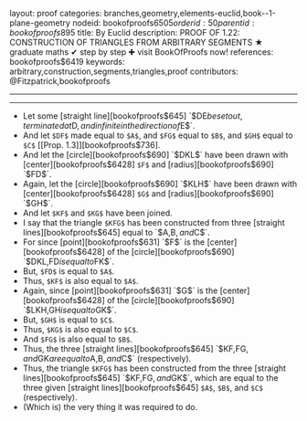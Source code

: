 layout: proof
categories: branches,geometry,elements-euclid,book--1-plane-geometry
nodeid: bookofproofs$6505
orderid: 50
parentid: bookofproofs$895
title: By Euclid
description: PROOF OF 1.22: CONSTRUCTION OF TRIANGLES FROM ARBITRARY SEGMENTS &#9733; graduate maths &#10004; step by step &#10010; visit BookOfProofs now!
references: bookofproofs$6419
keywords: arbitrary,construction,segments,triangles,proof
contributors: @Fitzpatrick,bookofproofs

---


---



* Let some [straight line][bookofproofs$645] `$DE$` be set out, terminated at `$D$`, and infinite in the direction of `$E$`.
* And let `$DF$` made equal to `$A$`, and `$FG$` equal to `$B$`, and `$GH$` equal to `$C$` [[Prop. 1.3]][bookofproofs$736].
* And let the [circle][bookofproofs$690] `$DKL$` have been drawn with [center][bookofproofs$6428] `$F$` and [radius][bookofproofs$690] `$FD$`.
* Again, let the [circle][bookofproofs$690] `$KLH$` have been drawn with [center][bookofproofs$6428] `$G$` and [radius][bookofproofs$690] `$GH$`.
* And let `$KF$` and `$KG$` have been joined.
* I say that the triangle `$KFG$` has been constructed from three [straight lines][bookofproofs$645] equal to `$A$`, `$B$`, and `$C$`.
* For since [point][bookofproofs$631] `$F$` is the [center][bookofproofs$6428] of the [circle][bookofproofs$690] `$DKL$`, `$FD$` is equal to `$FK$`.
* But, `$FD$` is equal to `$A$`.
* Thus, `$KF$` is also equal to `$A$`.
* Again, since [point][bookofproofs$631] `$G$` is the [center][bookofproofs$6428] of the [circle][bookofproofs$690] `$LKH$`, `$GH$` is equal to `$GK$`.
* But, `$GH$` is equal to `$C$`.
* Thus, `$KG$` is also equal to `$C$`.
* And `$FG$` is also equal to `$B$`.
* Thus, the three [straight lines][bookofproofs$645] `$KF$`, `$FG$`, and `$GK$` are equal to `$A$`, `$B$`, and `$C$` (respectively).
* Thus, the triangle `$KFG$` has been constructed from the three [straight lines][bookofproofs$645] `$KF$`, `$FG$`, and `$GK$`, which are equal to the three given [straight lines][bookofproofs$645] `$A$`, `$B$`, and `$C$` (respectively).
* (Which is) the very thing it was required to do.
